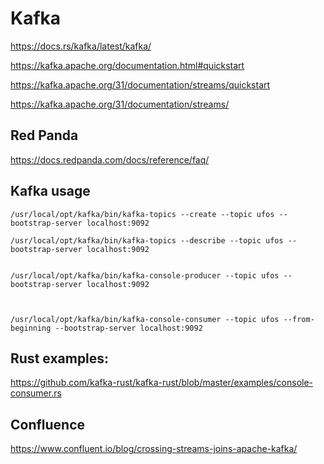 
# Kafka



https://docs.rs/kafka/latest/kafka/



https://kafka.apache.org/documentation.html#quickstart



https://kafka.apache.org/31/documentation/streams/quickstart



https://kafka.apache.org/31/documentation/streams/


## Red Panda

https://docs.redpanda.com/docs/reference/faq/






## Kafka usage


```shell
/usr/local/opt/kafka/bin/kafka-topics --create --topic ufos --bootstrap-server localhost:9092

/usr/local/opt/kafka/bin/kafka-topics --describe --topic ufos --bootstrap-server localhost:9092


/usr/local/opt/kafka/bin/kafka-console-producer --topic ufos --bootstrap-server localhost:9092



/usr/local/opt/kafka/bin/kafka-console-consumer --topic ufos --from-beginning --bootstrap-server localhost:9092

```





## Rust examples:

https://github.com/kafka-rust/kafka-rust/blob/master/examples/console-consumer.rs



## Confluence

https://www.confluent.io/blog/crossing-streams-joins-apache-kafka/


